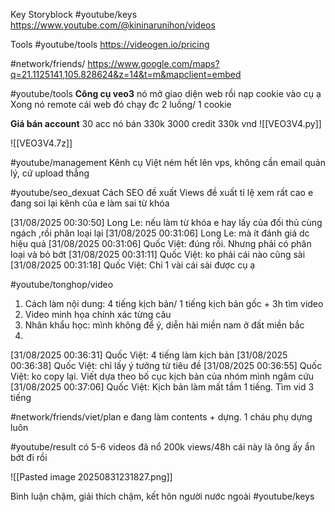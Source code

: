
Key Storyblock #youtube/keys 
https://www.youtube.com/@kininarunihon/videos


Tools #youtube/tools
https://videogen.io/pricing


#network/friends/
https://www.google.com/maps?q=21.1125141,105.828624&z=14&t=m&mapclient=embed


#youtube/tools 
**Công cụ veo3** 
nó mở giao diện web rồi nạp cookie vào cụ ạ
Xong nó remote cái web đó
chạy đc 2 luồng/ 1 cookie

**Giá bán account**
30 acc nó bán 330k
3000 credit 330k vnd
![[VEO3V4.py]]

![[VEO3V4.7z]]

#youtube/management
Kênh cụ Việt ném hết lên vps, không cần email quản lý, cứ upload thẳng


#youtube/seo_dexuat 
Cách SEO đề xuất
Views đề xuất tỉ lệ xem rất cao
e đang soi lại kênh của e
làm sai từ khóa

[31/08/2025 00:30:50] Long Le: nếu làm từ khóa e hay lấy của đối thủ cùng ngách ,rồi phân loại lại
[31/08/2025 00:31:06] Long Le: mà ít đánh giá dc hiệu quả
[31/08/2025 00:31:06] Quốc Việt: đúng rồi. Nhưng phải có phân loại và bỏ bớt
[31/08/2025 00:31:11] Quốc Việt: ko phải cái nào cũng sài
[31/08/2025 00:31:18] Quốc Việt: Chỉ 1 vài cái sài được cụ ạ


#youtube/tonghop/video 
1. Cách làm nội dung: 4 tiếng kịch bản/ 1 tiếng kịch bản gốc + 3h tìm video
2. Video minh họa chính xác từng câu
3. Nhân khẩu học:  mình không để ý, diễn hài miền nam ở đất miền bắc
4. 
[31/08/2025 00:36:31] Quốc Việt: 4 tiếng làm kịch bản
[31/08/2025 00:36:38] Quốc Việt: chỉ lấy ý tưởng từ tiêu đề
[31/08/2025 00:36:55] Quốc Việt: ko copy lại. Viết dựa theo bố cục kịch bản của nhóm mình ngâm cứu
[31/08/2025 00:37:06] Quốc Việt: Kịch bản làm mất tầm 1 tiếng. Tìm vid 3 tiếng

#network/friends/viet/plan
e đang làm contents + dựng. 1 cháu phụ dựng luôn

#youtube/result
có 5-6 videos đã nổ 200k views/48h
cái này là ông ấy ẩn bớt đi rồi

![[Pasted image 20250831231827.png]]

Bình luận chậm, giải thích chậm, kết hôn người nước ngoài #youtube/keys  